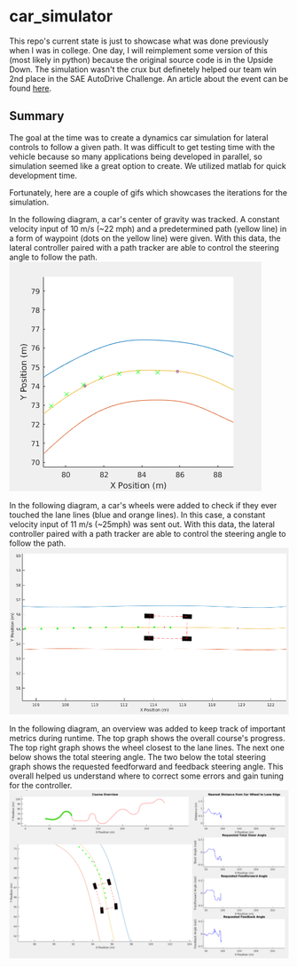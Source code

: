 # car_simulator

This repo's current state is just to showcase what was done previously when I was in college. One day, I will reimplement some version of this (most likely in python) because the original source code is in the Upside Down. The simulation wasn't the crux but definetely helped our team win 2nd place in the SAE AutoDrive Challenge. An article about the event can be found [here](https://tees.tamu.edu/news/2018/05/texas-am-engineering-autodrive-challenge-team-takes-second-overall-in-first-competition-milestone.html).

## Summary

The goal at the time was to create a dynamics car simulation for lateral controls to follow a given path. It was difficult to get testing time with the vehicle because so many applications being developed in parallel, so simulation seemed like a great option to create. We utilized matlab for quick development time.

Fortunately, here are a couple of gifs which showcases the iterations for the simulation.

In the following diagram, a car's center of gravity was tracked. A constant velocity input of 10 m/s (~22 mph) and a predetermined path (yellow line) in a form of waypoint (dots on the yellow line) were given. With this data, the lateral controller paired with a path tracker are able to control the steering angle to follow the path.  
![Car's COG driving 10m/s on a track](media/cardriving10.gif)

In the following diagram, a car's wheels were added to check if they ever touched the lane lines (blue and orange lines). In this case, a constant velocity input of 11 m/s (~25mph) was sent out. With this data, the lateral controller paired with a path tracker are able to control the steering angle to follow the path.  
![Car with wheels driving 11m/s on a track](media/cardriving11.gif)

In the following diagram, an overview was added to keep track of important metrics during runtime. The top graph shows the overall course's progress. The top right graph shows the wheel closest to the lane lines. The next one below shows the total steering angle. The two below the total steering graph shows the requested feedforward and feedback steering angle. This overall helped us understand where to correct some errors and gain tuning for the controller.
![Car with overview driving on a track](media/caroverview.gif)
